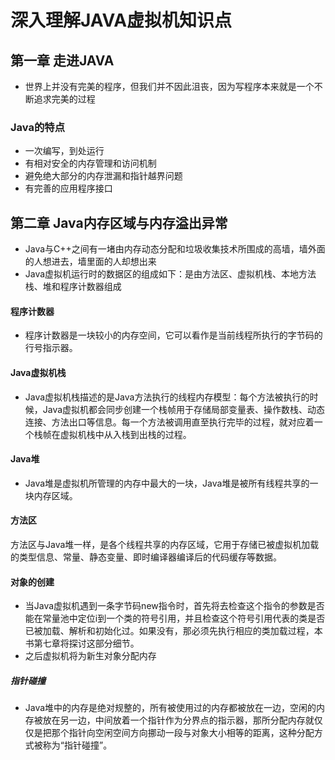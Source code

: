 # 深入理解JAVA虚拟机知识点

## 第一章 走进JAVA

- 世界上并没有完美的程序，但我们并不因此沮丧，因为写程序本来就是一个不断追求完美的过程

### Java的特点

- 一次编写，到处运行
- 有相对安全的内存管理和访问机制
- 避免绝大部分的内存泄漏和指针越界问题
- 有完善的应用程序接口

## 第二章 Java内存区域与内存溢出异常

- Java与C++之间有一堵由内存动态分配和垃圾收集技术所围成的高墙，墙外面的人想进去，墙里面的人却想出来
- Java虚拟机运行时的数据区的组成如下：是由方法区、虚拟机栈、本地方法栈、堆和程序计数器组成

#### 程序计数器

- 程序计数器是一块较小的内存空间，它可以看作是当前线程所执行的字节码的行号指示器。

#### Java虚拟机栈

- Java虚拟机栈描述的是Java方法执行的线程内存模型：每个方法被执行的时候，Java虚拟机都会同步创建一个栈帧用于存储局部变量表、操作数栈、动态连接、方法出口等信息。每一个方法被调用直至执行完毕的过程，就对应着一个栈帧在虚拟机栈中从入栈到出栈的过程。

#### Java堆

- Java堆是虚拟机所管理的内存中最大的一块，Java堆是被所有线程共享的一块内存区域。

#### 方法区

方法区与Java堆一样，是各个线程共享的内存区域，它用于存储已被虚拟机加载的类型信息、常量、静态变量、即时编译器编译后的代码缓存等数据。

#### 对象的创建

- 当Java虚拟机遇到一条字节码new指令时，首先将去检查这个指令的参数是否能在常量池中定位i到一个类的符号引用，并且检查这个符号引用代表的类是否已被加载、解析和初始化过。如果没有，那必须先执行相应的类加载过程，本书第七章将探讨这部分细节。
- 之后虚拟机将为新生对象分配内存

##### 指针碰撞

- Java堆中的内存是绝对规整的，所有被使用过的内存都被放在一边，空闲的内存被放在另一边，中间放着一个指针作为分界点的指示器，那所分配内存就仅仅是把那个指针向空闲空间方向挪动一段与对象大小相等的距离，这种分配方式被称为“指针碰撞”。